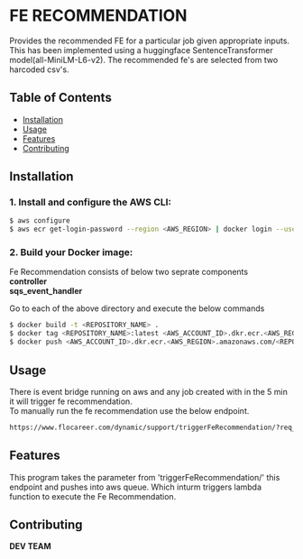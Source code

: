 # FE RECOMMENDATION

Provides the recommended FE for a particular job given appropriate inputs. This has been implemented using a huggingface SentenceTransformer model(all-MiniLM-L6-v2). The recommended fe's are selected from two harcoded csv's.

## Table of Contents
- [Installation](#installation)
- [Usage](#usage)
- [Features](#features)
- [Contributing](#contributing)

## Installation

### 1. Install and configure the AWS CLI:
```bash
$ aws configure
$ aws ecr get-login-password --region <AWS_REGION> | docker login --username AWS --password-stdin <AWS_ACCOUNT_ID>.dkr.ecr.<AWS_REGION>.amazonaws.com
```

### 2. Build your Docker image:

Fe Recommendation consists of below two seprate components <br>
**controller**<br>
**sqs_event_handler**<br>

Go to each of the above directory and execute the below commands
```bash
$ docker build -t <REPOSITORY_NAME> .
$ docker tag <REPOSITORY_NAME>:latest <AWS_ACCOUNT_ID>.dkr.ecr.<AWS_REGION>.amazonaws.com/<REPOSITORY_NAME>:latest
$ docker push <AWS_ACCOUNT_ID>.dkr.ecr.<AWS_REGION>.amazonaws.com/<REPOSITORY_NAME>:latest
```

## Usage

There is event bridge running on aws and any job created with in the 5 min it will trigger fe recommendation.<br>
To manually run the fe recommendation use the below endpoint.
```bash
https://www.flocareer.com/dynamic/support/triggerFeRecommendation/?req_id=36&title=MachineLearning&min_experience=2&required_skill=python<
```

## Features

This program takes the parameter from 'triggerFeRecommendation/' this endpoint and pushes into aws queue. Which inturm triggers lambda function to execute the Fe Recommendation.

## Contributing

**DEV TEAM** 
